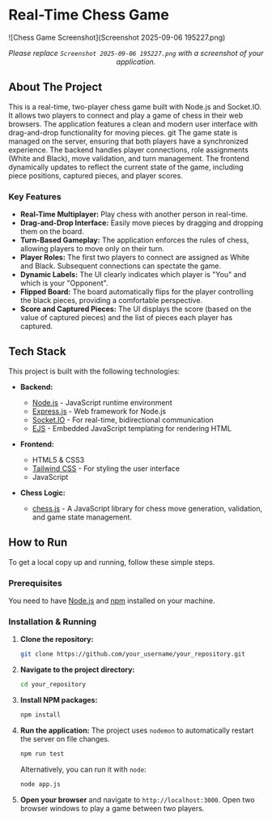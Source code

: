 # Real-Time Chess Game

![Chess Game Screenshot](Screenshot 2025-09-06 195227.png)
*<p align="center">Please replace `Screenshot 2025-09-06 195227.png` with a screenshot of your application.</p>*

## About The Project

This is a real-time, two-player chess game built with Node.js and Socket.IO. It allows two players to connect and play a game of chess in their web browsers. The application features a clean and modern user interface with drag-and-drop functionality for moving pieces.
git 
The game state is managed on the server, ensuring that both players have a synchronized experience. The backend handles player connections, role assignments (White and Black), move validation, and turn management. The frontend dynamically updates to reflect the current state of the game, including piece positions, captured pieces, and player scores.

### Key Features

*   **Real-Time Multiplayer:** Play chess with another person in real-time.
*   **Drag-and-Drop Interface:** Easily move pieces by dragging and dropping them on the board.
*   **Turn-Based Gameplay:** The application enforces the rules of chess, allowing players to move only on their turn.
*   **Player Roles:** The first two players to connect are assigned as White and Black. Subsequent connections can spectate the game.
*   **Dynamic Labels:** The UI clearly indicates which player is "You" and which is your "Opponent".
*   **Flipped Board:** The board automatically flips for the player controlling the black pieces, providing a comfortable perspective.
*   **Score and Captured Pieces:** The UI displays the score (based on the value of captured pieces) and the list of pieces each player has captured.

## Tech Stack

This project is built with the following technologies:

*   **Backend:**
    *   [Node.js](https://nodejs.org/) - JavaScript runtime environment
    *   [Express.js](https://expressjs.com/) - Web framework for Node.js
    *   [Socket.IO](https://socket.io/) - For real-time, bidirectional communication
    *   [EJS](https://ejs.co/) - Embedded JavaScript templating for rendering HTML

*   **Frontend:**
    *   HTML5 & CSS3
    *   [Tailwind CSS](https://tailwindcss.com/) - For styling the user interface
    *   JavaScript

*   **Chess Logic:**
    *   [chess.js](https://github.com/jhlywa/chess.js) - A JavaScript library for chess move generation, validation, and game state management.

## How to Run

To get a local copy up and running, follow these simple steps.

### Prerequisites

You need to have [Node.js](https://nodejs.org/) and [npm](https://www.npmjs.com/) installed on your machine.

### Installation & Running

1.  **Clone the repository:**
    ```sh
    git clone https://github.com/your_username/your_repository.git
    ```
2.  **Navigate to the project directory:**
    ```sh
    cd your_repository
    ```
3.  **Install NPM packages:**
    ```sh
    npm install
    ```
4.  **Run the application:**
    The project uses `nodemon` to automatically restart the server on file changes.
    ```sh
    npm run test
    ```
    Alternatively, you can run it with `node`:
    ```sh
    node app.js
    ```
5.  **Open your browser** and navigate to `http://localhost:3000`. Open two browser windows to play a game between two players.
